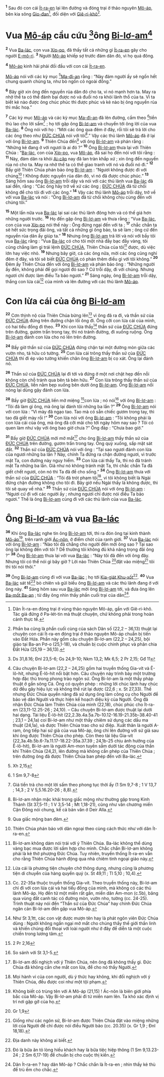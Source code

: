 <sup><b>1</b></sup> Sau đó con cái [Ít-ra-en]() lại lên đường và đóng trại ở thảo nguyên [Mô-áp](), bên kia sông [Gio-đan]()[^1-c4444234-ae15-40e3-b7ae-cd0dbca38e40], đối diện với [Giê-ri-khô]()[^2-c4444234-ae15-40e3-b7ae-cd0dbca38e40].

# Vua [Mô-áp]() cầu cứu [^1@-c4444234-ae15-40e3-b7ae-cd0dbca38e40]ông [Bi-lơ-am]()[^3-c4444234-ae15-40e3-b7ae-cd0dbca38e40]
<sup><b>2</b></sup> Vua [Ba-lác](), con vua [Xíp-po](), đã thấy tất cả những gì [Ít-ra-en]() gây cho người [E-mô-ri](). <sup><b>3</b></sup> Người [Mô-áp]() khiếp sợ trước đám dân đó, vì họ quá đông.

<sup><b>4</b></sup> [Mô-áp]() kinh hãi phải đối đầu với con cái [Ít-ra-en]().

[Mô-áp]() nói với các kỳ mục [^2@-c4444234-ae15-40e3-b7ae-cd0dbca38e40][Ma-đi-an]() rằng : “Này đám người ấy sẽ ngốn hết chung quanh chúng ta, như bò ngốn cỏ ngoài đồng.”

<sup><b>6</b></sup> Bây giờ xin ông đến nguyền rủa dân đó cho ta, vì nó mạnh hơn ta. May ra nhờ thế ta có thể đánh bại được nó và đuổi nó ra khỏi lãnh thổ của ta. Vì ta biết kẻ nào được ông chúc phúc thì được phúc và kẻ nào bị ông nguyền rủa thì mắc hoạ.”

<sup><b>7</b></sup> Các kỳ mục [Mô-áp]() và các kỳ mục [Ma-đi-an]() đã lên đường, cầm theo [^3@-c4444234-ae15-40e3-b7ae-cd0dbca38e40]tiền thù lao cho lời sấm[^6-c4444234-ae15-40e3-b7ae-cd0dbca38e40] ; họ tới gặp ông [Bi-lơ-am]() và chuyển tới ông lời của vua [Ba-lác](). <sup><b>8</b></sup> Ông nói với họ : “Mời các ông qua đêm ở đây, rồi tôi sẽ trả lời cho các ông theo như [ĐỨC CHÚA]() nói với tôi[^7-c4444234-ae15-40e3-b7ae-cd0dbca38e40].” Vậy các thủ lãnh [Mô-áp]() đã ở lại với ông [Bi-lơ-am](). <sup><b>9</b></sup> Thiên Chúa đến[^8-c4444234-ae15-40e3-b7ae-cd0dbca38e40] với ông [Bi-lơ-am]() và phán rằng : “Những kẻ đang ở với ngươi là ai đó ?” <sup><b>10</b></sup> Ông [Bi-lơ-am]() thưa lại với Thiên Chúa : “[Ba-lác](), con của [Xíp-po](), vua [Mô-áp](), đã sai họ đến nói với tôi rằng : <sup><b>11</b></sup> Này, đám dân ra khỏi [Ai-cập]() nay đã lan tràn khắp xứ ; xin ông đến nguyền rủa nó cho ta. May ra nhờ thế ta có thể giao tranh với nó và đuổi nó đi.” <sup><b>12</b></sup> Bấy giờ Thiên Chúa phán bảo ông [Bi-lơ-am]() : “Ngươi không được đi với chúng[^9-c4444234-ae15-40e3-b7ae-cd0dbca38e40] ! Không được nguyền rủa dân đó, vì nó đã được chúc phúc.” <sup><b>13</b></sup> Sáng hôm sau ông [Bi-lơ-am]() trỗi dậy và nói với các thủ lãnh vua [Ba-lác]() đã sai đến, rằng : “Các ông hãy trở về xứ các ông ; [ĐỨC CHÚA]() đã từ chối không để cho tôi đi với các ông.” <sup><b>14</b></sup> Vậy các thủ lãnh [Mô-áp]() trỗi dậy, trở về với vua [Ba-lác]() và nói : “Ông [Bi-lơ-am]() đã từ chối không chịu cùng đến với chúng tôi.”

<sup><b>15</b></sup> Một lần nữa vua [Ba-lác]() lại sai các thủ lãnh đông hơn và có thế giá hơn những người trước. <sup><b>16</b></sup> Họ đến gặp ông [Bi-lơ-am]() và thưa rằng : “Vua [Ba-lác](), con của vua [Xíp-po]() nói thế này : Ông đừng ngại đến với ta ; <sup><b>17</b></sup> chắc chắn ta sẽ hết sức trọng đãi ông, và tất cả những gì ông bảo, ta sẽ làm ; ông cứ đến nguyền rủa dân ấy giúp ta.” <sup><b>18</b></sup> Nhưng ông [Bi-lơ-am]() trả lời và nói với bầy tôi vua [Ba-lác]() rằng : “Vua [Ba-lác]() có cho tôi một nhà đầy bạc đầy vàng, tôi cũng chẳng làm gì trái lệnh [ĐỨC CHÚA](), Thiên Chúa của tôi[^10-c4444234-ae15-40e3-b7ae-cd0dbca38e40] được, dù việc lớn hay việc nhỏ. <sup><b>19</b></sup> Nhưng bây giờ, cả các ông nữa, mời các ông cũng nghỉ đêm ở đây, và tôi sẽ biết [ĐỨC CHÚA]() có phán thêm điều gì với tôi không.” <sup><b>20</b></sup> Đêm ấy Thiên Chúa đến với ông [Bi-lơ-am]() và phán bảo ông : “Những người ấy đến, không phải để gọi ngươi đó sao ? Cứ trỗi dậy, đi với chúng. Nhưng ngươi chỉ được làm điều Ta bảo ngươi.” <sup><b>21</b></sup> Sáng ngày, ông [Bi-lơ-am]() trỗi dậy, thắng con lừa cái[^11-c4444234-ae15-40e3-b7ae-cd0dbca38e40] của mình và lên đường với các thủ lãnh [Mô-áp]().

# Con lừa cái của ông [Bi-lơ-am]()
<sup><b>22</b></sup> Cơn thịnh nộ của Thiên Chúa bừng lên[^12-c4444234-ae15-40e3-b7ae-cd0dbca38e40] vì ông đã ra đi, và thần sứ của [ĐỨC CHÚA]() đứng trên đường chận lối ông đi. Ông cỡi con lừa cái của mình, có hai tiểu đồng đi theo. <sup><b>23</b></sup> Khi con lừa thấy[^13-c4444234-ae15-40e3-b7ae-cd0dbca38e40] thần sứ của [ĐỨC CHÚA]() đứng trên đường, gươm trần trong tay, thì nó tránh đường, đi xuống ruộng. Ông [Bi-lơ-am]() đánh con lừa cho nó lên trên đường.

<sup><b>24</b></sup> Bấy giờ thần sứ của [ĐỨC CHÚA]() đứng chặn tại một đường mòn giữa các vườn nho, tả hữu có tường. <sup><b>25</b></sup> Con lừa cái trông thấy thần sứ của [ĐỨC CHÚA]() thì đi ép vào tường khiến chân ông [Bi-lơ-am]() bị cọ xát. Ông lại đánh nó.

<sup><b>26</b></sup> Thần sứ của [ĐỨC CHÚA]() lại đi tới và đứng ở một nơi chật hẹp đến nỗi không còn chỗ tránh qua bên tả bên hữu. <sup><b>27</b></sup> Con lừa trông thấy thần sứ của [ĐỨC CHÚA](), liền nằm bẹp xuống bên dưới ông [Bi-lơ-am](). Ông [Bi-lơ-am]() nổi nóng lại dùng gậy đánh con lừa.

<sup><b>28</b></sup> Bấy giờ [ĐỨC CHÚA]() liền mở miệng [^4@-c4444234-ae15-40e3-b7ae-cd0dbca38e40]con lừa ; nó nói[^14-c4444234-ae15-40e3-b7ae-cd0dbca38e40] với ông [Bi-lơ-am]() : “Tôi đã làm gì ông, mà ông lại đánh tôi những ba lần ?” <sup><b>29</b></sup> Ông [Bi-lơ-am]() nói với con lừa : “Vì mày đã ngạo tao. Tao mà có sẵn chiếc gươm trong tay, thì tao đã giết mày rồi !” <sup><b>30</b></sup> Con lừa nói với ông [Bi-lơ-am]() : “Tôi không phải là con lừa cái của ông, mà ông đã cỡi mãi cho tới ngày hôm nay sao ? Tôi có quen làm như vậy với ông bao giờ chưa ?” Ông đáp : “Chưa bao giờ.”

<sup><b>31</b></sup> Bấy giờ [ĐỨC CHÚA]() mới mở mắt[^15-c4444234-ae15-40e3-b7ae-cd0dbca38e40] cho ông [Bi-lơ-am]() thấy thần sứ của [ĐỨC CHÚA]() trên đường, gươm trần trong tay. Ông quỳ xuống, sấp mặt sát đất. <sup><b>32</b></sup> Thần sứ của [ĐỨC CHÚA]() nói với ông : “Tại sao ngươi đánh con lừa của ngươi những ba lần ? Này, chính Ta đứng ra chặn đường ngươi, vì trước mặt Ta, con đường này nguy hiểm. <sup><b>33</b></sup> Con lừa cái thấy Ta, thì nó đã tránh mặt Ta những ba lần. Giả như nó không tránh mặt Ta, thì chắc chắn Ta đã giết chết ngươi, còn nó thì Ta đã để cho sống.” <sup><b>34</b></sup> Ông [Bi-lơ-am]() thưa với thần sứ của [ĐỨC CHÚA]() : “Tôi đã trót phạm tội[^16-c4444234-ae15-40e3-b7ae-cd0dbca38e40], vì tôi không biết là Ngài đứng chặn đường không cho tôi đi. Bây giờ nếu Ngài thấy là không được, thì tôi sẽ quay về nhà.” <sup><b>35</b></sup> Thần sứ của [ĐỨC CHÚA]() nói với ông [Bi-lơ-am]() : “Ngươi cứ đi với các người ấy ; nhưng ngươi chỉ được nói điều Ta bảo ngươi.” Thế là ông [Bi-lơ-am]() cùng đi với các thủ lãnh của vua [Ba-lác]().

# Ông [Bi-lơ-am]() và vua [Ba-lác]()
<sup><b>36</b></sup> Khi ông [Ba-lác]() nghe tin ông [Bi-lơ-am]() tới, thì ra đón ông tại kinh thành [Mô-áp]()[^17-c4444234-ae15-40e3-b7ae-cd0dbca38e40], trên ranh giới [Ác-nôn](), ở điểm chót của ranh giới. <sup><b>37</b></sup> Vua [Ba-lác]() nói với ông [Bi-lơ-am]() : “Nào tôi đã chẳng cho người đến mời ông sao ? Tại sao ông lại không đến với tôi ? Dễ thường tôi không đủ khả năng trọng đãi ông ?” <sup><b>38</b></sup> Ông [Bi-lơ-am]() thưa lại với vua [Ba-lác]() : “Này tôi đã đến với ông đây. Nhưng tôi có thể nói gì bây giờ ? Lời nào Thiên Chúa [^5@-c4444234-ae15-40e3-b7ae-cd0dbca38e40]đặt vào miệng[^18-c4444234-ae15-40e3-b7ae-cd0dbca38e40] tôi thì tôi nói thôi.”

<sup><b>39</b></sup> Ông [Bi-lơ-am]() cùng đi với vua [Ba-lác]() ; họ tới [Kia-giát Khu-xốt]()[^19-c4444234-ae15-40e3-b7ae-cd0dbca38e40]. <sup><b>40</b></sup> Vua [Ba-lác]() sát tế[^20-c4444234-ae15-40e3-b7ae-cd0dbca38e40] bò chiên và gửi biếu ông [Bi-lơ-am]() và các thủ lãnh đang ở với ông này. <sup><b>41</b></sup> Sáng hôm sau vua [Ba-lác]() mời ông [Bi-lơ-am]() tới, và đưa ông lên [Ba-mốt Ba-an]() ; từ đây ông nhìn thấy phần cuối trại của dân[^21-c4444234-ae15-40e3-b7ae-cd0dbca38e40].

[^1-c4444234-ae15-40e3-b7ae-cd0dbca38e40]: Dân Ít-ra-en đóng trại ở vùng thảo nguyên Mô-áp, gần với Giê-ri-khô. Tác giả đứng ở Pa-lét-tin mà thuật chuyện, chứ không phải trong hoàn cảnh thực tế.
[^2-c4444234-ae15-40e3-b7ae-cd0dbca38e40]: Phần ba cũng là phần cuối cùng của sách Dân số (22,2 – 36,13) thuật lại chuyện con cái Ít-ra-en đóng trại ở thảo nguyên Mô-áp chuẩn bị tiến vào Đất Hứa. Phần này gồm câu chuyện Bi-lơ-am (22,2 – 24,25), bội giáo tại Ba-an Pơ-o (25,1-18), và chuẩn bị cuộc chinh phục và phân chia Đất Hứa (25,19 – 36,13).
[^3-c4444234-ae15-40e3-b7ae-cd0dbca38e40]: Câu chuyện Bi-lơ-am (22,2 – 24,25) gồm hai truyền thống Gia-vít và Ê-lô-hít, nhưng Ê-lô-hít nổi bật hơn. Câu chuyện này trình bày một trường hợp đặc thù trong phong trào ngôn sứ. Ông Bi-lơ-am là một thầy pháp thuật ở gần sông Cả. Ông có quyền phép : những lời chúc lành hay chúc dữ đều gây hiệu lực và không thể rút lại được (22,6 ; x. St 27,33). Thế nhưng Đức Chúa quyền năng đã sử dụng ông làm công cụ cho Người để bảo vệ dân Người và thực hiện kế hoạch diệu kỳ của Người. Ông đã nhận Đức Chúa làm Thiên Chúa của mình (22,18), chúc phúc cho Ít-ra-en (23,11-12.25-26 ; 24,10). – Câu chuyện Bi-lơ-am được thuật lại dưới hai dạng. Tài liệu Ê-lô-hít (22,2.3b.4a.5a.7b-10.12-16.19-21.35b-38.40-41 ; 23,1 – 24,1a) coi Bi-lơ-am như một thầy chiêm sử dụng các dấu ma thuật (24,1a), và được Thiên Chúa trao cho sứ điệp. Xuất thân là người A-ram, ông tiếp hai sứ giả của vua Mô-áp, ông chỉ lên đường với sứ giả sau khi ông được Thiên Chúa cho phép. Còn theo tài liệu Gia-vít (22,3a.4b.5b.6-7a.11.17-18.22-35a.37.39 ; 24,1b-25 chịu ảnh hưởng của Ê-lô-hít), Bi-lơ-am là người Am-mon tuyên sấm dưới tác động của thần khí Thiên Chúa (24,2), lên đường mà không cần phép của Thiên Chúa ; trên đường ông đã được Thiên Chúa ban phép đến với Ba-lác.
[^6-c4444234-ae15-40e3-b7ae-cd0dbca38e40]: Giá tiền trả cho một lời sấm theo phong tục thời ấy (1 Sm 9,7-8 ; 1 V 13,7 ; 14,3 ; 2 V 5,5.16.20-26 ; 8,8).
[^7-c4444234-ae15-40e3-b7ae-cd0dbca38e40]: Bi-lơ-am nhận mặc khải trong giấc mộng như thường gặp trong Kinh Thánh (St 37,5-11 ; 1 V 3,5-14 ; Mt 1,18-21), cũng như văn chương miền Cận Đông nói chung, kể cả bản văn ở Deir Alla.
[^8-c4444234-ae15-40e3-b7ae-cd0dbca38e40]: Qua giấc mộng ban đêm.
[^9-c4444234-ae15-40e3-b7ae-cd0dbca38e40]: Thiên Chúa phán bảo với dân ngoại theo cùng cách thức như với dân Ít-ra-en.
[^10-c4444234-ae15-40e3-b7ae-cd0dbca38e40]: Bi-lơ-am không dám nói trái với ý Thiên Chúa. Ba-lác không thể dùng vàng bạc mua được lời sấm hợp cho mình. Chắc chắn Bi-lơ-am không phải là kẻ thờ phượng Đức Chúa. Tuy nhiên, truyền thống Ít-ra-en vẫn cho rằng Thiên Chúa hành động qua nhà chiêm tinh ngoại giáo này.
[^11-c4444234-ae15-40e3-b7ae-cd0dbca38e40]: Lừa cái là phương tiện chuyên chở thông dụng, nhưng cũng là phương tiện di chuyển của hàng quyền quý (x. St 49,11 ; Tl 5,10 ; 10,4).
[^12-c4444234-ae15-40e3-b7ae-cd0dbca38e40]: Cc. 22-35a thuộc truyền thống Gia-vít. Theo truyền thống này, Bi-lơ-am chỉ đi với con lừa cái và hai tiểu đồng của mình, mà không có các thủ lãnh Mô-áp. Họ đến từ một miền rất gần, miền dân Am-mon (c.5b), băng qua vùng đất canh tác có đường mòn, vườn nho, tường (cc. 24-25). Trình thuật này nói đến “Thần sứ của Đức Chúa” hay chính Đức Chúa ngăn cản Bi-lơ-am đến gặp vua Mô-áp.
[^13-c4444234-ae15-40e3-b7ae-cd0dbca38e40]: Như St 3,1tt, các con vật được mượn tên hay là phát ngôn viên Đức Chúa dùng : Người không ngần ngại mở mắt cho chúng thấy thế giới thần linh và khiến chúng đối thoại với loài người như ở đây để diễn tả một cuộc chiến trong lương tâm.
[^14-c4444234-ae15-40e3-b7ae-cd0dbca38e40]: So sánh với St 3,1-5.
[^15-c4444234-ae15-40e3-b7ae-cd0dbca38e40]: Bi-lơ-am đối nghịch với ý Thiên Chúa, nên ông đã không thấy gì. Đức Chúa đã không cần che mắt con lừa, để cho nó thấy Người.
[^16-c4444234-ae15-40e3-b7ae-cd0dbca38e40]: Mọi hành vi của con người, dù ý thức hay không, khi đối nghịch với ý Thiên Chúa, đều được coi như một tội phạm.
[^17-c4444234-ae15-40e3-b7ae-cd0dbca38e40]: Không biết có trùng tên với A Mô-áp (21,15) ! Ác-nôn là biên giới phía bắc của Mô-áp. Vậy Bi-lơ-am phải đi từ miền nam lên. Ta khó xác định vị trí nơi gặp gỡ của họ.
[^18-c4444234-ae15-40e3-b7ae-cd0dbca38e40]: Giống như các ngôn sứ, Bi-lơ-am được Thiên Chúa đặt vào miệng những lời của Người để chỉ được nói điều Người bảo (cc. 20.35) (x. Gr 1,9 ; Đnl 18,18).
[^19-c4444234-ae15-40e3-b7ae-cd0dbca38e40]: Địa danh này không ai biết.
[^20-c4444234-ae15-40e3-b7ae-cd0dbca38e40]: Đó là bữa ăn tỏ lòng hiếu khách hay là bữa tiệc hiệp thông (1 Sm 9,13.23-24 ; 2 Sm 6,17-19) để chuẩn bị cho cuộc thị kiến.
[^21-c4444234-ae15-40e3-b7ae-cd0dbca38e40]: Dân Ít-ra-en ? hay dân Mô-áp ? Chắc chắn là Ít-ra-en ; nhìn thấy kẻ thù để trù ếm cho chắc.
[^1@-c4444234-ae15-40e3-b7ae-cd0dbca38e40]: Ds 31,8.16; Đnl 23,5-6; Gs 24,9-10; Nkm 13,2; Mk 6,5; 2 Pr 2,15; Gđ 11
[^2@-c4444234-ae15-40e3-b7ae-cd0dbca38e40]: Xh 2,15
[^3@-c4444234-ae15-40e3-b7ae-cd0dbca38e40]: 1 Sm 9,7-8
[^4@-c4444234-ae15-40e3-b7ae-cd0dbca38e40]: 2 Pr 2,16
[^5@-c4444234-ae15-40e3-b7ae-cd0dbca38e40]: Gr 1,9
